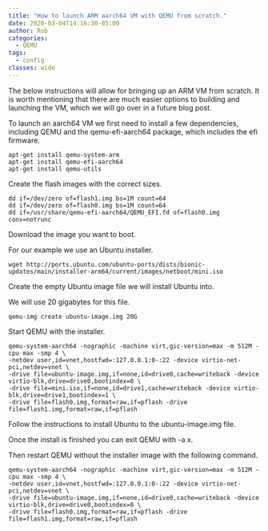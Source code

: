 ```yaml
---
title: "How to launch ARM aarch64 VM with QEMU from scratch."
date: 2020-03-04T14:16:30-05:00
author: Rob
categories:
  - QEMU
tags:
  - config
classes: wide
---
```

The below instructions will allow for bringing up an ARM VM from scratch.
It is worth mentioning that there are much easier options to building and launching the VM, which we will go over in a future blog post.

To launch an aarch64 VM we first need to install a few dependencies, including QEMU and the qemu-efi-aarch64 package, which includes the efi firmware.

~~~
apt-get install qemu-system-arm
apt-get install qemu-efi-aarch64
apt-get install qemu-utils
~~~
Create the flash images with the correct sizes.

~~~
dd if=/dev/zero of=flash1.img bs=1M count=64
dd if=/dev/zero of=flash0.img bs=1M count=64
dd if=/usr/share/qemu-efi-aarch64/QEMU_EFI.fd of=flash0.img conv=notrunc
~~~

Download the image you want to boot.

For our example we use an Ubuntu installer.

~~~
wget http://ports.ubuntu.com/ubuntu-ports/dists/bionic-updates/main/installer-arm64/current/images/netboot/mini.iso
~~~

Create the empty Ubuntu image file we will install Ubuntu into.

We will use 20 gigabytes for this file.

~~~
qemu-img create ubuntu-image.img 20G
~~~

Start QEMU with the installer.

~~~
qemu-system-aarch64 -nographic -machine virt,gic-version=max -m 512M -cpu max -smp 4 \
-netdev user,id=vnet,hostfwd=:127.0.0.1:0-:22 -device virtio-net-pci,netdev=vnet \
-drive file=ubuntu-image.img,if=none,id=drive0,cache=writeback -device virtio-blk,drive=drive0,bootindex=0 \
-drive file=mini.iso,if=none,id=drive1,cache=writeback -device virtio-blk,drive=drive1,bootindex=1 \
-drive file=flash0.img,format=raw,if=pflash -drive file=flash1.img,format=raw,if=pflash 
~~~

Follow the instructions to install Ubuntu to the ubuntu-image.img file.

Once the install is finished you can exit QEMU with <ctrl>-a x.

Then restart QEMU without the installer image with the following command.

~~~
qemu-system-aarch64 -nographic -machine virt,gic-version=max -m 512M -cpu max -smp 4 \
-netdev user,id=vnet,hostfwd=:127.0.0.1:0-:22 -device virtio-net-pci,netdev=vnet \
-drive file=ubuntu-image.img,if=none,id=drive0,cache=writeback -device virtio-blk,drive=drive0,bootindex=0 \
-drive file=flash0.img,format=raw,if=pflash -drive file=flash1.img,format=raw,if=pflash 
~~~